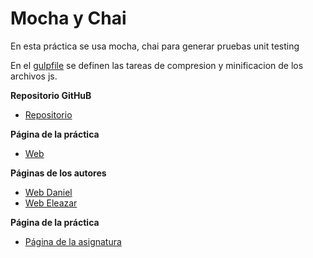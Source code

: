 # Mocha y Chai

En esta práctica se usa mocha, chai para generar pruebas unit testing

En el [gulpfile](./gulpfile.js) se definen las tareas de compresion y minificacion de los archivos js.

**Repositorio GitHuB**

* [Repositorio](https://github.com/ULL-ESIT-GRADOII-PL/mocha-y-chai-ele-daniel-1)

**Página de la práctica**

* [Web](http://ull-esit-gradoii-pl.github.io/mocha-y-chai-ele-daniel-1/)

**Páginas de los autores**

* [Web Daniel](http://alu0100783230.github.io/)
* [Web Eleazar](http://elediaz.github.io/public/portafolio.html)


**Página de la práctica**

* [Página de la asignatura](https://campusvirtual.ull.es/1516/mod/page/view.php?id=177984)
